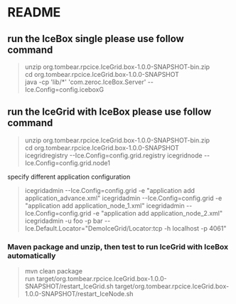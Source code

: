# README

## run the IceBox single please use follow command
> unzip org.tombear.rpcice.IceGrid.box-1.0.0-SNAPSHOT-bin.zip  
> cd org.tombear.rpcice.IceGrid.box-1.0.0-SNAPSHOT  
> java -cp 'lib/*' 'com.zeroc.IceBox.Server' --Ice.Config=config.iceboxG

## run the IceGrid with IceBox please use follow command
> unzip org.tombear.rpcice.IceGrid.box-1.0.0-SNAPSHOT-bin.zip  
> cd org.tombear.rpcice.IceGrid.box-1.0.0-SNAPSHOT  
> icegridregistry --Ice.Config=config.grid.registry
> icegridnode --Ice.Config=config.grid.node1

specify different application configuration
> icegridadmin --Ice.Config=config.grid -e "application add application_advance.xml"
> icegridadmin --Ice.Config=config.grid -e "application add application_node_1.xml"
> icegridadmin --Ice.Config=config.grid -e "application add application_node_2.xml"
> icegridadmin -u foo -p bar --Ice.Default.Locator="DemoIceGrid/Locator:tcp -h localhost -p 4061"
### Maven package and unzip, then test to run IceGrid with IceBox automatically
> mvn clean package  
run 
> target/org.tombear.rpcice.IceGrid.box-1.0.0-SNAPSHOT/restart_IceGrid.sh
> target/org.tombear.rpcice.IceGrid.box-1.0.0-SNAPSHOT/restart_IceNode.sh
